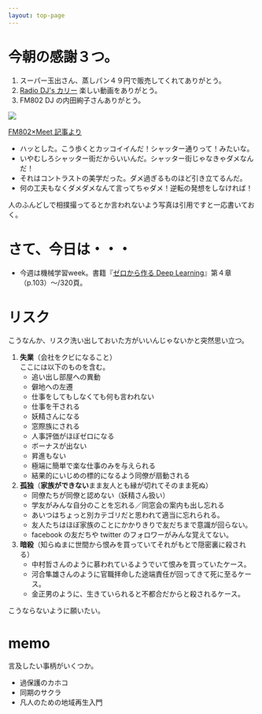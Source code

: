 ```yaml
---
layout: top-page
---
```

# 今朝の感謝３つ。

1. スーパー玉出さん、蒸しパン４９円で販売してくれてありがとう。
1. [Radio DJ's カリー](https://www.youtube.com/watch?v=3Um_xMmE8OA) 楽しい動画をありがとう。
1. FM802 DJ の内田絢子さんありがとう。

[![](https://spice.eplus.jp/images/yOorlEoPR9V61UfwpAKFRp0EGIJciTPGqSZUsEAXc1RjidEz4cIVU8q14RsCUBYT)](https://spice.eplus.jp/articles/213123)

[FM802×Meet 記事より](https://spice.eplus.jp/articles/213123)

* ハッとした。こう歩くとカッコイイんだ！シャッター通りって！みたいな。
* いやむしろシャッター街だからいいんだ。シャッター街じゃなきゃダメなんだ！
* それはコントラストの美学だった。ダメ過ぎるものほど引き立てるんだ。
* 何の工夫もなくダメダメなんて言ってちゃダメ！逆転の発想をしなければ！

人のふんどしで相撲撮ってるとか言われないよう写真は引用ですと一応書いておく。

# さて、今日は・・・

* 今週は機械学習week。書籍『[ゼロから作る Deep Learning](https://amazon.jp/dp/4873117585)』第４章（p.103）〜/320頁。

# リスク

こうなんか、リスク洗い出しておいた方がいいんじゃないかと突然思い立つ。

1. **失業**（会社をクビになること）  
   ここには以下のものを含む。
      * 追い出し部屋への異動
      * 僻地への左遷
      * 仕事をしてもしなくても何も言われない
      * 仕事を干される
      * 妖精さんになる
      * 窓際族にされる
      * 人事評価がほぼゼロになる
      * ボーナスが出ない
      * 昇進もない
      * 極端に簡単で楽な仕事のみを与えられる
      * 結果的にいじめの標的になるよう同僚が扇動される
1. **孤独**（**家族ができない**まま友人とも縁が切れてそのまま死ぬ）
      * 同僚たちが同僚と認めない（妖精さん扱い）
      * 学友がみんな自分のことを忘れる／同窓会の案内も出し忘れる
      * あいつはちょっと別カテゴリだと思われて適当に忘れられる。
      * 友人たちはほぼ家族のことにかかりきりで友だちまで意識が回らない。
      * facebook の友だちや twitter のフォロワーがみんな覚えてない。
1. **暗殺**（知らぬまに世間から恨みを買っていてそれがもとで隠密裏に殺される）
      * 中村哲さんのように慕われているようでいて恨みを買っていたケース。
      * 河合隼雄さんのように官職拝命した途端責任が回ってきて死に至るケース。
      * 金正男のように、生きていられると不都合だからと殺されるケース。

こうならないように願いたい。


# memo

言及したい事柄がいくつか。

* 過保護のカホコ
* 同期のサクラ
* 凡人のための地域再生入門
